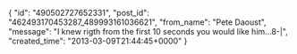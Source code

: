 {
   "id": "490502727652331",
   "post_id": "462493170453287_489993161036621",
   "from_name": "Pete Daoust",
   "message": "I knew rigth from the first 10 seconds you would like him...8-|",
   "created_time": "2013-03-09T21:44:45+0000"
 }

